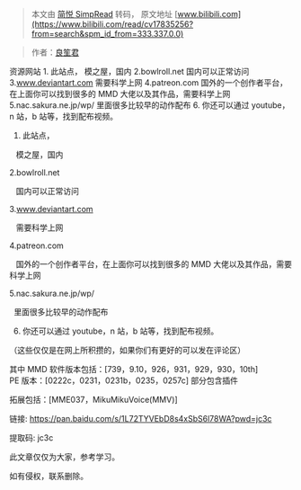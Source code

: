> 本文由 [简悦 SimpRead](http://ksria.com/simpread/) 转码， 原文地址 [www.bilibili.com](https://www.bilibili.com/read/cv17835256?from=search&spm_id_from=333.337.0.0)

> 作者：[良笙君](https://space.bilibili.com/497110709)

 资源网站 1. 此站点， 模之屋，国内 2.bowlroll.net 国内可以正常访问 3.www.deviantart.com 需要科学上网 4.patreon.com 国外的一个创作者平台，在上面你可以找到很多的 MMD 大佬以及其作品，需要科学上网 5.nac.sakura.ne.jp/wp/ 里面很多比较早的动作配布 6. 你还可以通过 youtube，n 站，b 站等，找到配布视频。

1. 此站点，

   模之屋，国内   

2.bowlroll.net

   国内可以正常访问

3.www.deviantart.com

   需要科学上网

4.patreon.com

   国外的一个创作者平台，在上面你可以找到很多的 MMD 大佬以及其作品，需要科学上网

5.nac.sakura.ne.jp/wp/

  里面很多比较早的动作配布

6. 你还可以通过 youtube，n 站，b 站等，找到配布视频。

（这些仅仅是在网上所积攒的，如果你们有更好的可以发在评论区）

其中 MMD 软件版本包括：[739，9.10，926，931，929，930，10th]  
PE 版本：[0222c，0231，0231b，0235，0257c] 部分包含插件

拓展包括：[MME037，MikuMikuVoice(MMV)]

链接: https://pan.baidu.com/s/1L72TYVEbD8s4xSbS6l78WA?pwd=jc3c

提取码: jc3c

此文章仅仅为大家，参考学习。

如有侵权，联系删除。

